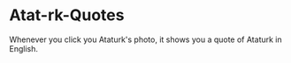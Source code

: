 # Atat-rk-Quotes
Whenever you click you Ataturk's photo, it shows you a quote of Ataturk in English.
